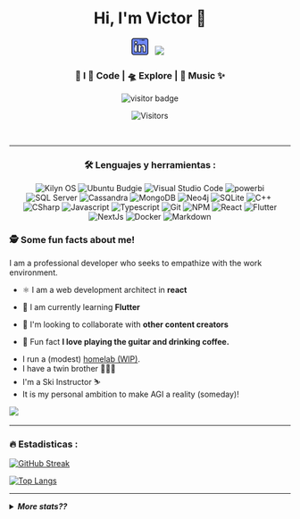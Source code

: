 <div align="center">
  <h1> Hi, I'm Victor 👋 </h1>
</div>


<p align='center'>
  <a href="https://www.linkedin.com/in/victor-ardila-31a94b230/"><img height="30" src="https://raw.githubusercontent.com/8bithemant/8bithemant/master/linkedin.png?raw=true"></a>&nbsp;&nbsp;
  <a href="https://portafolio-web-profesional.web.app/"><img height="30" src="https://github.com/Valfonsoardila10/Valfonsoardila10/assets/106699036/2d666194-7433-4bc9-926e-8d70b7e3cb33"></a>&nbsp;&nbsp;
<!--   <a href="https://devpost.com/Nathan13888"><img height="30" src="https://raw.githubusercontent.com/8bithemant/8bithemant/master/devto.png?raw=true"></a>&nbsp;&nbsp; -->
</p>

<div align="center">
<h3> 🚀 I 💖 Code | 🛸 Explore | 🎸 Music ✨</h3>
</div>

<!--<img src="https://i.ibb.co/sg1PbY6/veI5xzMF.gif">-->
<!--<h1><img src="https://emojis.slackmojis.com/emojis/images/1562883039/5948/bongo_blob.gif?1562883039" width="30"> <img src="https://emojis.slackmojis.com/emojis/images/1563480763/5999/meow_party.gif?1563480763" width="30"> <img src="https://emojis.slackmojis.com/emojis/images/1547582922/5197/party_blob.gif?1547582922" width="45"> I'm Nathan~! <img src="https://emojis.slackmojis.com/emojis/images/1547582922/5197/party_blob.gif?1547582922" width="45"> <img src="https://emojis.slackmojis.com/emojis/images/1563480763/5999/meow_party.gif?1563480763" width="30"> <img src="https://emojis.slackmojis.com/emojis/images/1536351075/4595/blob-turtle.gif?1536351075" width="35"><h1>-->

<div align="center">

![visitor badge](https://visitor-badge.laobi.icu/badge?page_id=valfonsoardila10.visitor-badge&format=true&left_color=grey&right_color=yellow&left_text=Visitas-al-perfil)

![Visitors](https://api.visitorbadge.io/api/visitors?path=https%3A%2F%2Fgithub.com%2FValfonsoardila10&countColor=%23263759)

<br>

---

### :hammer_and_wrench: Lenguajes y herramientas :

<img src="https://img.shields.io/badge/OS-Kilyn_OS-4E7DBA?labelColor=111111&style=for-the-badge&logo=ubuntu&logoColor=white" alt="Kilyn OS">
<img src="https://img.shields.io/badge/OS-Ubuntu_Budgie-6F4B25?labelColor=111111&style=for-the-badge&logo=ubuntu&logoColor=white" alt="Ubuntu Budgie">
<img src="https://img.shields.io/badge/Editor-VS_Code-007ACC?labelColor=111111&style=for-the-badge&logo=visual-studio-code&logoColor=white" alt="Visual Studio Code">
<img decoding="async" src="https://img.shields.io/badge/Power_BI-FFBE00?style=for-the-badge&logo=Power-BI&logoColor=white" alt="powerbi"/>
<img decoding="async" src="https://img.shields.io/badge/SQL_Server-CC2927?style=for-the-badge&logo=microsoft-sql-server&logoColor=white" alt="SQL Server"/>
<img decoding="async" src="https://img.shields.io/badge/Apache_Cassandra-1287B1?style=for-the-badge&logo=apache-cassandra&logoColor=white&color=black" alt="Cassandra"/>
<img decoding="async" src="https://img.shields.io/badge/MongoDB-47A248?style=for-the-badge&logo=mongodb&logoColor=white" alt="MongoDB"/>
<img decoding="async" src="https://img.shields.io/badge/Neo4j-008CC1?style=for-the-badge&logo=neo4j&logoColor=white" alt="Neo4j"/>
<img decoding="async" src="https://img.shields.io/badge/SQLite-003B57?style=for-the-badge&logo=sqlite&logoColor=white" alt="SQLite"/>
<img src="https://img.shields.io/badge/-C++-00599C?style=for-the-badge&logo=c%2B%2B&logoColor=white" alt="C++">
<img src="https://img.shields.io/badge/-Python-3776AB?style=for-the-badge&logo=python&logoColor=white" alt "Python">
<img src="https://img.shields.io/badge/C%23-239120?style=for-the-badge&logo=c-sharp&logoColor=white" alt="CSharp">
<img src="https://img.shields.io/badge/-Javascript-F7DF1E?style=for-the-badge&logo=javascript&logoColor=white" alt="Javascript">
<img src="https://img.shields.io/badge/-Typescript-007ACC?style=for-the-badge&logo=typescript&logoColor=white" alt="Typescript">
<img src="https://img.shields.io/badge/-Git-F05032?style=for-the-badge&logo=git&logoColor=white" alt="Git">
<img src="https://img.shields.io/badge/-NPM-CB3837?style=for-the-badge&logo=npm&logoColor=white" alt="NPM">
<img src="https://img.shields.io/badge/-React-61DAFB?style=for-the-badge&logo=react&logoColor=black" alt="React">
<img src="https://img.shields.io/badge/-Flutter-02569B?style=for-the-badge&logo=flutter&logoColor=white" alt="Flutter">
<img src="https://img.shields.io/badge/-Next.js-000000?style=for-the-badge&logo=next.js&logoColor=white" alt="NextJs">
<img src="https://img.shields.io/badge/-Docker-46a2f1?style=for-the-badge&logo=docker&logoColor=black" alt="Docker">
<img src="https://img.shields.io/badge/-Markdown-000000?style=for-the-badge&logo=markdown&logoColor=white" alt="Markdown">

<!--
<img src="https://img.shields.io/badge/-Heroku-430098?style=for-the-badge&logo=heroku&logoColor=white" alt="Heroku">
<img src="https://img.shields.io/badge/-Netlify-00C7B7?style=for-the-badge&logo=netlify&logoColor=white" alt="Netlify">
<img src="https://img.shields.io/badge/-Digital_Ocean-0080FF?style=for-the-badge&logo=digitalocean&logoColor=white" alt="Digital Ocean">
<img src="https://img.shields.io/badge/-MongoDB-13aa52?style=for-the-badge&logo=mongodb&logoColor=white" alt="MongoDB">


--></div>

<h3> 🕵 Some fun facts about me! </h3>

I am a professional developer who seeks to empathize with the work environment.

- ⚛️ I am a web development architect in **react**

- 📱 I am currently learning **Flutter**

- 👯 I'm looking to collaborate with **other content creators**

- 🔭 Fun fact **I love playing the guitar and drinking coffee.**
<ul>
  <li>
    I run a (modest) <a href="https://wiki.nathanchung.dev/">homelab (WIP)</a>.
  </li>
  <li>
    I have a twin brother 🧑‍🤝‍🧑
  </li>
  <li>
    I'm a Ski Instructor ⛷️
  </li>
  <li>
    It is my personal ambition to make AGI a reality (someday)!
  </li>
</ul>

<img src="https://github-readme-activity-graph.vercel.app/graph?username=Valfonsoardila10&theme=dracula">

---

### :fire: Estadisticas :

[![GitHub Streak](http://github-readme-streak-stats.herokuapp.com?user=Valfonsoardila10&theme=dark&background=#4C2882)](https://git.io/streak-stats)

[![Top Langs](https://github-readme-stats.vercel.app/api/top-langs/?username=Valfonsoardila10&layout=compact&theme=vision-friendly-dark)](https://github.com/anuraghazra/github-readme-stats)
 
---

<details>
  <summary><b><i>More stats??</i></b></summary>
  <br>
  <ol>
    <li>
      <a href="https://github.com/Valfonsoardila10/VisitorBadgeReloaded">Visitor Badge Reloaded</a>
    </li>
    <li>
      <a href="https://github.com/lowlighter/metrics">Lowlighter's Metrics</a>
    </li>
    <li>
      <a href="https://github.com/anmol098/waka-readme-stats">waka-readme-stats</a>
    </li>
    <li>
      <a href="https://github.com/anuraghazra/github-readme-stats">github-readme-stats</a>
    </li>
  </ol>
</details>


